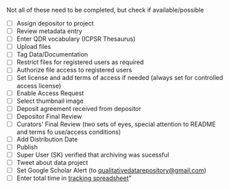 Not all of these need to be completed, but check if available/possible

  - [ ] Assign depositor to project
  - [ ] Review metadata entry
  - [ ] Enter QDR vocabulary (ICPSR Thesaurus)
  - [ ] Upload files
  - [ ] Tag Data/Documentation
  - [ ] Restrict files for registered users as required
  - [ ] Authorize file access to registered users
  - [ ] Set license and add terms of access if needed (always set for controlled access license)
  - [ ] Enable Access Request
  - [ ] Select thumbnail image
  - [ ] Deposit agreement received from depositor
  - [ ] Depositor Final Review
  - [ ] Curators' Final Review (two sets of eyes, special attention to README and terms fo use/access conditions)
  - [ ] Add Distribution Date
  - [ ] Publish
  - [ ] Super User (SK) verified that archiving was sucessful
  - [ ] Tweet about data project
  - [ ] Set Google Scholar Alert (to qualitativedatarepository@gmail.com)
  - [ ] Enter total time in [tracking spreadsheet](https://docs.google.com/spreadsheets/d/1WUEO9QQg6Vw0H2yFPlhKXmJc-zHkudiuNpIPut45bHo/edit#gid=1857006720)"
